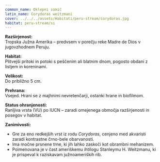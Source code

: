 ```yaml
---
common_name: Oklepni somič
latin_name: Corydoras weitzmani
cover: ../../../assets/Habitati/peru-stream/corydoras.jpg
habitat: peru-stream/si
---
```

**Razširjenost:**  
Tropska Južna Amerika – predvsem v porečju reke Madre de Dios v jugovzhodnem Peruju.

**Habitat:**  
Plitvejši pritoki in potoki s peščenim ali blatnim dnom, pogosto obdani z listjem in koreninami.

**Velikost:**  
Do približno 5 cm.

**Prehrana:**  
Vsejed. Hrani se z majhnimi nevretenčarji, ostanki hrane in biofilmom.

**Status ohranjenosti:**  
Ranljiva vrsta (VU) po IUCN – zaradi omejenega območja razširjenosti in posegov v habitat.

**Zanimivosti:**
- Gre za eno redkejših vrst iz rodu *Corydoras*, cenjeno med akvaristi zaradi kontrastne črno-bele obarvanosti.
- Ima močne prsnene trne, ki jih lahko zaskoči kot obrambni mehanizem.
- Poimenovana je v čast ameriškemu ihtilogu Stanleymu H. Weitzmanu, ki je prispeval k raziskavam južnoameriških rib.
